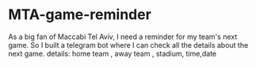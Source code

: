 # MTA-game-reminder
As a big fan of Maccabi Tel Aviv, I need a reminder for my team's next game. So I built a telegram bot where I can check all the details about the next game.
details:
home team , away team , stadium, time,date
